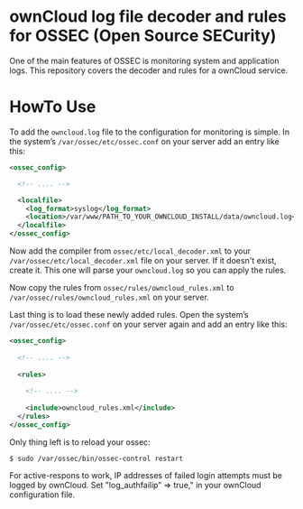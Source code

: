 ownCloud log file decoder and rules for OSSEC (Open Source SECurity)
==============

One of the main features of OSSEC is monitoring system and application logs. This repository covers the decoder and rules for a ownCloud service.

# HowTo Use #

To add the `owncloud.log` file to the configuration for monitoring is simple. In the system’s `/var/ossec/etc/ossec.conf` on your server add an entry like this:

```xml
<ossec_config>

  <!-- .... -->

  <localfile>
    <log_format>syslog</log_format>
    <location>/var/www/PATH_TO_YOUR_OWNCLOUD_INSTALL/data/owncloud.log</location>
  </localfile>
</ossec_config>
```

Now add the compiler from `ossec/etc/local_decoder.xml` to your `/var/ossec/etc/local_decoder.xml` file on your server. If it doesn't exist, create it. This one will parse your `owncloud.log` so you can apply the rules.

Now copy the rules from `ossec/rules/owncloud_rules.xml` to `/var/ossec/rules/owncloud_rules.xml` on your server.

Last thing is to load these newly added rules. Open the system’s `/var/ossec/etc/ossec.conf` on your server again and add an entry like this:

```xml
<ossec_config>
  
  <!-- .... -->
  
  <rules>
  
    <!-- .... -->
  
    <include>owncloud_rules.xml</include>
  </rules>
</ossec_config>
```

Only thing left is to reload your ossec:

`$ sudo /var/ossec/bin/ossec-control restart`

For active-respons to work, IP addresses of failed login attempts must be logged by ownCloud. Set "log_authfailip” => true," in your ownCloud configuration file.
